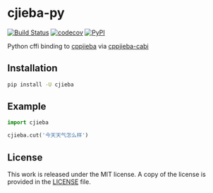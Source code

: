 # cjieba-py

[![Build Status](https://travis-ci.org/messense/cjieba-py.svg?branch=master)](https://travis-ci.org/messense/cjieba-py)
[![codecov](https://codecov.io/gh/messense/cjieba-py/branch/master/graph/badge.svg)](https://codecov.io/gh/messense/cjieba-py)
[![PyPI](https://img.shields.io/pypi/v/cjieba.svg)](https://pypi.python.org/pypi/cjieba)

Python cffi binding to [cppjieba](https://github.com/yanyiwu/cppjieba) via [cppjieba-cabi](https://github.com/messense/cppjieba-cabi)

## Installation

```bash
pip install -U cjieba
```

## Example

```python
import cjieba

cjieba.cut('今天天气怎么样')
```

## License

This work is released under the MIT license. A copy of the license is provided in the [LICENSE](./LICENSE) file.
